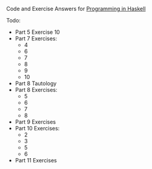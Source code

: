 Code and Exercise Answers for [Programming in Haskell](https://www.amazon.com/Programming-Haskell-Graham-Hutton-ebook/dp/B01JGMEA3U/ref=mt_kindle?_encoding=UTF8&me=)

Todo:
* Part 5 Exercise 10
* Part 7 Exercises:
  * 4
  * 6 
  * 7
  * 8
  * 9
  * 10
* Part 8 Tautology
* Part 8 Exercises:
  * 5
  * 6
  * 7
  * 8
* Part 9 Exercises
* Part 10 Exercises:
  * 2
  * 3
  * 5
  * 6
* Part 11 Exercises

